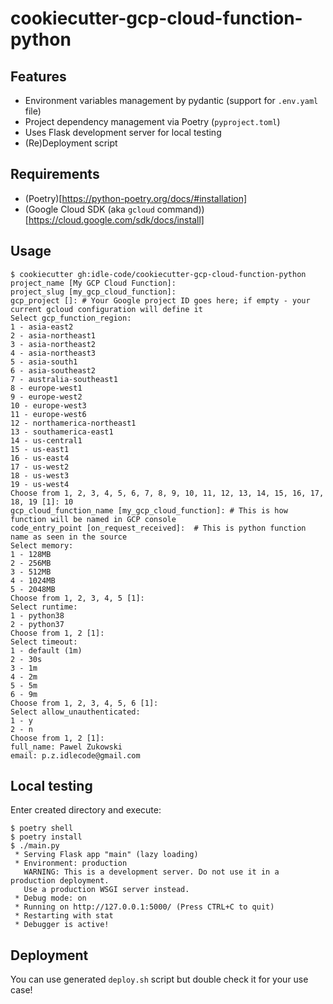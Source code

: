 # cookiecutter-gcp-cloud-function-python
## Features
- Environment variables management by pydantic (support for `.env.yaml` file)
- Project dependency management via Poetry (`pyproject.toml`)
- Uses Flask development server for local testing
- (Re)Deployment script

## Requirements
- (Poetry)[https://python-poetry.org/docs/#installation]
- (Google Cloud SDK (aka `gcloud` command))[https://cloud.google.com/sdk/docs/install]

## Usage
```console
$ cookiecutter gh:idle-code/cookiecutter-gcp-cloud-function-python
project_name [My GCP Cloud Function]: 
project_slug [my_gcp_cloud_function]: 
gcp_project []: # Your Google project ID goes here; if empty - your current gcloud configuration will define it
Select gcp_function_region:
1 - asia-east2
2 - asia-northeast1
3 - asia-northeast2
4 - asia-northeast3
5 - asia-south1
6 - asia-southeast2
7 - australia-southeast1
8 - europe-west1
9 - europe-west2
10 - europe-west3
11 - europe-west6
12 - northamerica-northeast1
13 - southamerica-east1
14 - us-central1
15 - us-east1
16 - us-east4
17 - us-west2
18 - us-west3
19 - us-west4
Choose from 1, 2, 3, 4, 5, 6, 7, 8, 9, 10, 11, 12, 13, 14, 15, 16, 17, 18, 19 [1]: 10
gcp_cloud_function_name [my_gcp_cloud_function]: # This is how function will be named in GCP console
code_entry_point [on_request_received]:  # This is python function name as seen in the source
Select memory:
1 - 128MB
2 - 256MB
3 - 512MB
4 - 1024MB
5 - 2048MB
Choose from 1, 2, 3, 4, 5 [1]: 
Select runtime:
1 - python38
2 - python37
Choose from 1, 2 [1]: 
Select timeout:
1 - default (1m)
2 - 30s
3 - 1m
4 - 2m
5 - 5m
6 - 9m
Choose from 1, 2, 3, 4, 5, 6 [1]: 
Select allow_unauthenticated:
1 - y
2 - n
Choose from 1, 2 [1]: 
full_name: Pawel Zukowski
email: p.z.idlecode@gmail.com
```

## Local testing
Enter created directory and execute:
```console
$ poetry shell
$ poetry install
$ ./main.py
 * Serving Flask app "main" (lazy loading)
 * Environment: production
   WARNING: This is a development server. Do not use it in a production deployment.
   Use a production WSGI server instead.
 * Debug mode: on
 * Running on http://127.0.0.1:5000/ (Press CTRL+C to quit)
 * Restarting with stat
 * Debugger is active!
```

## Deployment
You can use generated `deploy.sh` script but double check it for your use case!
